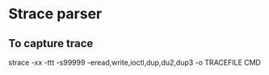 # Strace parser

## To capture trace

strace -xx -ttt -s99999 -eread,write,ioctl,dup,du2,dup3 -o TRACEFILE CMD

